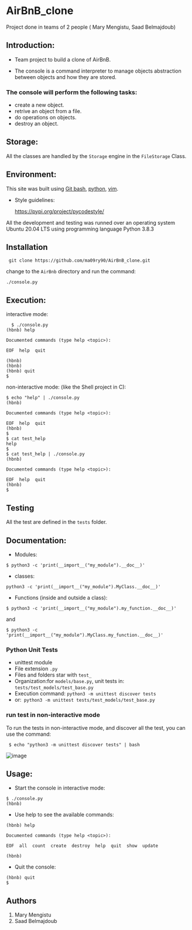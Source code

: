 # AirBnB_clone
Project done in teams of 2 people ( Mary Mengistu, Saad Belmajdoub)

## Introduction:

* Team project to build a clone of AirBnB.

* The console is a command interpreter to manage objects abstraction between objects and how they are stored.

### The console will perform the following tasks:

* create a new object.
* retrive an object from a file.
* do operations on objects.
* destroy an object.

## Storage:

All the classes are handled by the `Storage` engine in the `FileStorage` Class.

## Environment:

This site was built using [Git bash](https://git-scm.com/downloads), [python](https://www.python.org/), [vim](https://www.vim.org/).
* Style guidelines:
     
     https://pypi.org/project/pycodestyle/

All the development and testing was runned over an operating system Ubuntu 20.04 LTS using programming language Python 3.8.3

## Installation

``` 
 git clone https://github.com/ma09ry90/AirBnB_clone.git

```
change to the `AirBnb` directory and run the command: 

```
./console.py
```
## Execution:

  interactive mode:

```
  $ ./console.py
(hbnb) help

Documented commands (type help <topic>):

EOF  help  quit

(hbnb)
(hbnb)
(hbnb) quit
$
```

non-interactive mode: (like the Shell project in C):

```
$ echo "help" | ./console.py
(hbnb)

Documented commands (type help <topic>):

EOF  help  quit
(hbnb) 
$
$ cat test_help
help
$
$ cat test_help | ./console.py
(hbnb)

Documented commands (type help <topic>):

EOF  help  quit
(hbnb) 
$
```

## Testing

All the test are defined in the `tests` folder.

## Documentation:

 * Modules:

```
$ python3 -c 'print(__import__("my_module").__doc__)'
```

 * classes:
```
python3 -c 'print(__import__("my_module").MyClass.__doc__)'
```
 * Functions (inside and outside a class):
```
$ python3 -c 'print(__import__("my_module").my_function.__doc__)'
```
 and
```
$ python3 -c 'print(__import__("my_module").MyClass.my_function.__doc__)'
```
### Python Unit Tests

* unittest module
* File extension `.py`
* Files and folders star with `test_`
* Organization:for `models/base.py`, unit tests in: `tests/test_models/test_base.py`
* Execution command: `python3 -m unittest discover tests`
* or:` python3 -m unittest tests/test_models/test_base.py`

### run test in non-interactive mode

To run the tests in non-interactive mode, and discover all the test, you can use the command:
```
 $ echo "python3 -m unittest discover tests" | bash
```
 ![image](https://github.com/ma09ry90/AirBnB_clone/assets/118520635/dc753dde-074d-4d0e-8fb9-59661ef8a53f)

## Usage:

 * Start the console in interactive mode:
 ```
$ ./console.py
(hbnb)
```
* Use help to see the available commands:
``` 
(hbnb) help

Documented commands (type help <topic>):

EOF  all  count  create  destroy  help  quit  show  update

(hbnb)
```
* Quit the console:
```
(hbnb) quit
$
```
## Authors

  1. Mary Mengistu 
  2. Saad Belmajdoub
